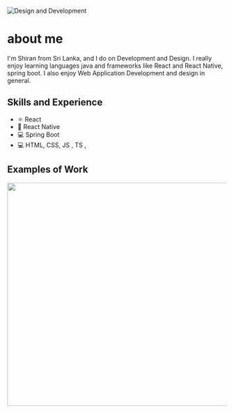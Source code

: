![Design and Development](https://github.com/shiran-sandaruwan-69x/shiran-sandaruwan-69x/blob/main/ezgif.com-crop.gif)

# about me
I'm Shiran from Sri Lanka, and I do on Development and Design. I really enjoy learning languages java and frameworks like React and React Native, spring boot. I also enjoy Web Application Development and design in general. 

## Skills and Experience
* ⚛ React
* 📱 React Native
* 💻 Spring Boot
* 💻 HTML, CSS, JS , TS ,

## Examples of Work
<img src="" width="512" >
